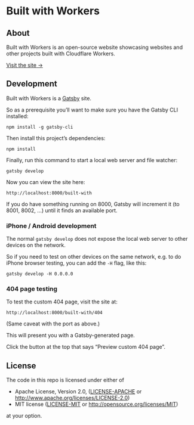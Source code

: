 # Built with Workers


## About

Built with Workers is an open-source website showcasing websites and other projects built with Cloudflare Workers.

[Visit the site →](https://workers.cloudflare.com/built-with)


## Development

Built with Workers is a [Gatsby](https://www.gatsbyjs.org/) site.

So as a prerequisite you’ll want to make sure you have the Gatsby CLI installed:

```
npm install -g gatsby-cli
```

Then install this project’s dependencies:

```
npm install
```

Finally, run this command to start a local web server and file watcher:

```
gatsby develop
```

Now you can view the site here:

```
http://localhost:8000/built-with
```

If you do have something running on 8000, Gatsby will increment it (to 8001, 8002, ...) until it finds an available port.

### iPhone / Android development

The normal `gatsby develop` does not expose the local web server to other devices on the network.

So if you need to test on other devices on the same network, e.g. to do iPhone browser testing, you can add the `-H` flag, like this:

```
gatsby develop -H 0.0.0.0
```

### 404 page testing

To test the custom 404 page, visit the site at:

```
http://localhost:8000/built-with/404
```

(Same caveat with the port as above.)

This will present you with a Gatsby-generated page.

Click the button at the top that says “Preview custom 404 page”.


## License

The code in this repo is licensed under either of

* Apache License, Version 2.0, ([LICENSE-APACHE](LICENSE-APACHE) or http://www.apache.org/licenses/LICENSE-2.0)
* MIT license ([LICENSE-MIT](LICENSE-MIT) or http://opensource.org/licenses/MIT)

at your option.
